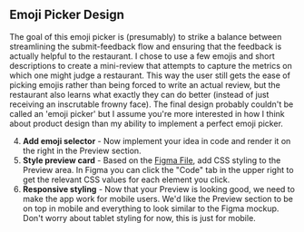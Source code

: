 ## Emoji Picker Design

The goal of this emoji picker is (presumably) to strike a balance between streamlining the submit-feedback flow and ensuring that the feedback is actually helpful to the restaurant. I chose to use a few emojis and short descriptions to create a mini-review that attempts to capture the metrics on which one might judge a restaurant. This way the user still gets the ease of picking emojis rather than being forced to write an actual review, but the restaurant also learns what exactly they can do better (instead of just receiving an inscrutable frowny face). The final design probably couldn't be called an 'emoji picker' but I assume you're more interested in how I think about product design than my ability to implement a perfect emoji picker.

4. **Add emoji selector** - Now implement your idea in code and render it on the right in the Preview section.
5. **Style preview card** - Based on the [Figma File](https://www.figma.com/file/jjqRhIa54hOakjjAWkpbmC/Take-home-frontend-test?node-id=0%3A1), add CSS styling to the Preview area. In Figma you can click the "Code" tab in the upper right to get the relevant CSS values for each element you click.
6. **Responsive styling** - Now that your Preview is looking good, we need to make the app work for mobile users. We'd like the Preview section to be on top in mobile and everything to look similar to the Figma mockup. Don't worry about tablet styling for now, this is just for mobile.
